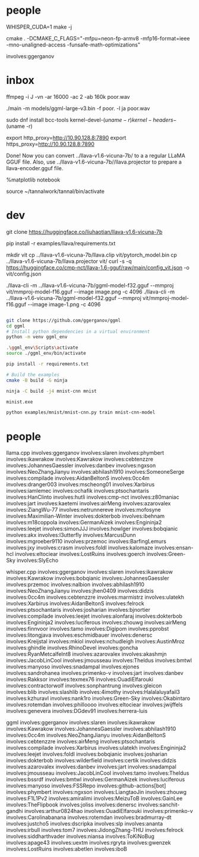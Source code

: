 

# people

WHISPER_CUDA=1 make -j 

cmake . -DCMAKE_C_FLAGS="-mfpu=neon-fp-armv8 -mfp16-format=ieee -mno-unaligned-access -funsafe-math-optimizations"

involves:ggerganov


# inbox

ffmpeg -i J -vn -ar 16000 -ac 2 -ab 160k poor.wav

./main -m models/ggml-large-v3.bin -f poor. -l ja poor.wav


sudo dnf install bcc-tools kernel-devel-$(uname -r) kernel-headers-$(uname -r)

export http_proxy=http://10.90.128.8:7890
export https_proxy=http://10.90.128.8:7890

Done!
Now you can convert ../llava-v1.6-vicuna-7b/ to a a regular LLaMA GGUF file.
Also, use ../llava-v1.6-vicuna-7b//llava.projector to prepare a llava-encoder.gguf file.

%matplotlib notebook

source ~/tannalwork/tannal/bin/activate

# dev

git clone https://huggingface.co/liuhaotian/llava-v1.6-vicuna-7b

pip install -r examples/llava/requirements.txt



mkdir vit
cp ../llava-v1.6-vicuna-7b/llava.clip vit/pytorch_model.bin
cp ../llava-v1.6-vicuna-7b/llava.projector vit/
curl -s -q https://huggingface.co/cmp-nct/llava-1.6-gguf/raw/main/config_vit.json -o vit/config.json


./llava-cli -m ../llava-v1.6-vicuna-7b/ggml-model-f32.gguf --mmproj vit/mmproj-model-f16.gguf --image image.png -c 4096
./llava-cli -m ../llava-v1.6-vicuna-7b/ggml-model-f32.gguf --mmproj vit/mmproj-model-f16.gguf --image image-1.png -c 4096


```bash

git clone https://github.com/ggerganov/ggml
cd ggml
# Install python dependencies in a virtual environment
python -m venv ggml_env

.\ggml_env\Scripts\activate
source ./ggml_env/bin/activate

pip install -r requirements.txt

# Build the examples
cmake -B build -G ninja

ninja -C build -j4 mnist-cnn mnist

minist.exe

python examples/mnist/mnist-cnn.py train mnist-cnn-model

```


# people

llama.cpp
involves:ggerganov
involves:slaren
involves:phymbert
involves:ikawrakow
involves:Kawrakow
involves:cebtenzzre
involves:JohannesGaessler
involves:danbev
involves:ngxson
involves:NeoZhangJianyu
involves:abhilash1910
involves:SomeoneSerge
involves:compilade
involves:AidanBeltonS
involves:0cc4m
involves:dranger003
involves:mscheong01
involves:Xarbirus
involves:iamlemec
involves:ochafik
involves:ptsochantaris
involves:HanClinto
involves:hutli
involves:cmp-nct
involves:z80maniac
involves:jart
involves:kaetemi
involves:airMeng
involves:azarovalex
involves:ZiangWu-77
involves:netrunnereve
involves:mofosyne
involves:Maximilian-Winter
involves:dokterbob
involves:ibehnam
involves:m18coppola
involves:GermanAizek
involves:Engininja2
involves:leejet
involves:simonJJJ
involves:howlger
involves:bobqianic
involves:akx
involves:l3utterfly
involves:MarcusDunn
involves:mgroeber9110
involves:przemoc
involves:BarfingLemurs
involves:jxy
involves:crasm
involves:foldl
involves:kalomaze
involves:ensan-hcl
involves:eltociear
involves:LostRuins
involves:goerch
involves:Green-Sky
involves:SlyEcho



whisper.cpp
involves:ggerganov
involves:slaren
involves:ikawrakow
involves:Kawrakow
involves:bobqianic
involves:JohannesGaessler
involves:przemoc
involves:nalbion
involves:abhilash1910
involves:NeoZhangJianyu
involves:jhen0409
involves:didzis
involves:0cc4m
involves:cebtenzzre
involves:marmistrz
involves:ulatekh
involves:Xarbirus
involves:AidanBeltonS
involves:felrock
involves:ptsochantaris
involves:josharian
involves:bjnortier
involves:compilade
involves:leejet
involves:alonfaraj
involves:dokterbob
involves:Engininja2
involves:luciferous
involves:zhouwg
involves:airMeng
involves:finnvoor
involves:tamo
involves:Digipom
involves:pprobst
involves:litongjava
involves:eschmidbauer
involves:denersc
involves:Kreijstal
involves:mkiol
involves:nchudleigh
involves:AustinMroz
involves:ghindle
involves:RhinoDevel
involves:goncha
involves:RyanMetcalfeInt8
involves:azarovalex
involves:akashmjn
involves:JacobLinCool
involves:jmousseau
involves:Theldus
involves:bmtwl
involves:manyoso
involves:snadampal
involves:ejones
involves:sandrohanea
involves:primenko-v
involves:jart
involves:danbev
involves:Rakksor
involves:texmex76
involves:OuadiElfarouki
involves:contractorwolf
involves:sonphantrung
involves:gleicon
involves:blib
involves:slashlib
involves:4imothy
involves:Halalaluyafail3
involves:kzhuravl
involves:nank1ro
involves:Green-Sky
involves:Okabintaro
involves:rotemdan
involves:philloooo
involves:eltociear
involves:jwijffels
involves:genevera
involves:DGdev91
involves:herrera-luis



ggml
involves:ggerganov
involves:slaren
involves:ikawrakow
involves:Kawrakow
involves:JohannesGaessler
involves:abhilash1910
involves:0cc4m
involves:NeoZhangJianyu
involves:AidanBeltonS
involves:cebtenzzre
involves:airMeng
involves:ptsochantaris
involves:compilade
involves:Xarbirus
involves:ulatekh
involves:Engininja2
involves:leejet
involves:foldl
involves:bobqianic
involves:josharian
involves:dokterbob
involves:wilderfield
involves:certik
involves:didzis
involves:azarovalex
involves:danbev
involves:jart
involves:snadampal
involves:jmousseau
involves:JacobLinCool
involves:tamo
involves:Theldus
involves:bssrdf
involves:bmtwl
involves:GermanAizek
involves:luciferous
involves:manyoso
involves:FSSRepo
involves:github-actions[bot]
involves:phymbert
involves:ngxson
involves:LiangtaoJin
involves:zhouwg
involves:F1L1Pv2
involves:amiralimi
involves:MeizuToB
involves:GainLee
involves:TheFlipbook
involves:joliss
involves:denersc
involves:sanchit-gandhi
involves:arthur0824hao
involves:OuadiElfarouki
involves:primenko-v
involves:Carolinabanana
involves:rotemdan
involves:bradmurray-dt
involves:justcho5
involves:dscripka
involves:slp
involves:ananta
involves:irbull
involves:tom7
involves:JidongZhang-THU
involves:felrock
involves:siddharthvader
involves:niansa
involves:ToKiNoBug
involves:apage43
involves:uextm
involves:rgryta
involves:gwenzek
involves:LostRuins
involves:abetlen
involves:iboB
